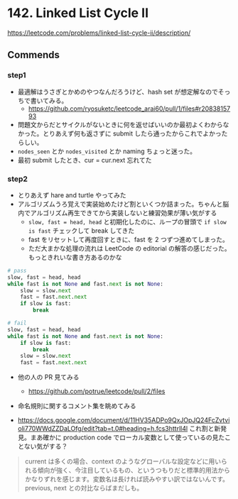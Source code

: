 # 142. Linked List Cycle II

https://leetcode.com/problems/linked-list-cycle-ii/description/

## Commends

### step1

*   最適解はうさぎとかめのやつなんだろうけど、hash set が想定解なのでそっちで書いてみる。
    *   https://github.com/ryosuketc/leetcode_arai60/pull/1/files#r2083815793
*   問題文からだとサイクルがないときに何を返せばいいのか最初よくわからなかった。とりあえず何も返さずに submit したら通ったからこれでよかったらしい。
*   `nodes_seen` とか `nodes_visited` とか naming ちょっと迷った。
*   最初 submit したとき、cur = cur.next 忘れてた

### step2
*   とりあえず hare and turtle やってみた
*   アルゴリズムうろ覚えで実装始めたけど割といくつか詰まった。ちゃんと脳内でアルゴリズム再生できてから実装しないと練習効果が薄い気がする
    *   `slow, fast = head, head` と初期化したのに、ループの冒頭で `if slow is fast` チェックして break してきた
    *   fast をリセットして再度回すときに、fast を 2 つずつ進めてしまった。
    *   ただ大まかな処理の流れは LeetCode の editorial の解答の感じだった。もっときれいな書き方あるのかな


```python
# pass
slow, fast = head, head
while fast is not None and fast.next is not None:
    slow = slow.next
    fast = fast.next.next
    if slow is fast:
        break
```

```python
# fail
slow, fast = head, head
while fast is not None and fast.next is not None:
    if slow is fast:
        break
    slow = slow.next
    fast = fast.next.next
```

*   他の人の PR 見てみる
    *   https://github.com/potrue/leetcode/pull/2/files

*   命名規則に関するコメント集を眺めてみる
*   https://docs.google.com/document/d/11HV35ADPo9QxJOpJQ24FcZvtvioli770WWdZZDaLOfg/edit?tab=t.0#heading=h.fcs3httrll4l
これ割と新発見。まあ確かに production code でローカル変数として使っているの見たことない気がする？
> current は多くの場合、context のようなグローバルな設定などに用いられる傾向が強く、今注目しているもの、というつもりだと標準的用法からかなりずれを感じます。変数名は長ければ読みやすい訳ではないんです。previous, next との対比ならばまだしも。

